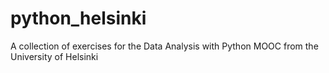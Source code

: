 # python_helsinki

A collection of exercises for the Data Analysis with Python MOOC from the University of Helsinki